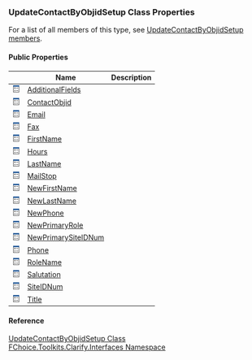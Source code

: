 ﻿### UpdateContactByObjidSetup Class Properties

For a list of all members of this type, see [UpdateContactByObjidSetup members](FChoice.Toolkits.Clarify~FChoice.Toolkits.Clarify.Interfaces.UpdateContactByObjidSetup_members.md).

#### Public Properties

|   | Name | Description |
| --- | --- | --- |
| ![Public Property](dotnetimages/publicProperty.png) | [AdditionalFields](FChoice.Toolkits.Clarify~FChoice.Toolkits.Clarify.Interfaces.UpdateContactByObjidSetup~AdditionalFields.md) |   |
| ![Public Property](dotnetimages/publicProperty.png) | [ContactObjid](FChoice.Toolkits.Clarify~FChoice.Toolkits.Clarify.Interfaces.UpdateContactByObjidSetup~ContactObjid.md) |   |
| ![Public Property](dotnetimages/publicProperty.png) | [Email](FChoice.Toolkits.Clarify~FChoice.Toolkits.Clarify.Interfaces.UpdateContactByObjidSetup~Email.md) |   |
| ![Public Property](dotnetimages/publicProperty.png) | [Fax](FChoice.Toolkits.Clarify~FChoice.Toolkits.Clarify.Interfaces.UpdateContactByObjidSetup~Fax.md) |   |
| ![Public Property](dotnetimages/publicProperty.png) | [FirstName](FChoice.Toolkits.Clarify~FChoice.Toolkits.Clarify.Interfaces.UpdateContactByObjidSetup~FirstName.md) |   |
| ![Public Property](dotnetimages/publicProperty.png) | [Hours](FChoice.Toolkits.Clarify~FChoice.Toolkits.Clarify.Interfaces.UpdateContactByObjidSetup~Hours.md) |   |
| ![Public Property](dotnetimages/publicProperty.png) | [LastName](FChoice.Toolkits.Clarify~FChoice.Toolkits.Clarify.Interfaces.UpdateContactByObjidSetup~LastName.md) |   |
| ![Public Property](dotnetimages/publicProperty.png) | [MailStop](FChoice.Toolkits.Clarify~FChoice.Toolkits.Clarify.Interfaces.UpdateContactByObjidSetup~MailStop.md) |   |
| ![Public Property](dotnetimages/publicProperty.png) | [NewFirstName](FChoice.Toolkits.Clarify~FChoice.Toolkits.Clarify.Interfaces.UpdateContactByObjidSetup~NewFirstName.md) |   |
| ![Public Property](dotnetimages/publicProperty.png) | [NewLastName](FChoice.Toolkits.Clarify~FChoice.Toolkits.Clarify.Interfaces.UpdateContactByObjidSetup~NewLastName.md) |   |
| ![Public Property](dotnetimages/publicProperty.png) | [NewPhone](FChoice.Toolkits.Clarify~FChoice.Toolkits.Clarify.Interfaces.UpdateContactByObjidSetup~NewPhone.md) |   |
| ![Public Property](dotnetimages/publicProperty.png) | [NewPrimaryRole](FChoice.Toolkits.Clarify~FChoice.Toolkits.Clarify.Interfaces.UpdateContactByObjidSetup~NewPrimaryRole.md) |   |
| ![Public Property](dotnetimages/publicProperty.png) | [NewPrimarySiteIDNum](FChoice.Toolkits.Clarify~FChoice.Toolkits.Clarify.Interfaces.UpdateContactByObjidSetup~NewPrimarySiteIDNum.md) |   |
| ![Public Property](dotnetimages/publicProperty.png) | [Phone](FChoice.Toolkits.Clarify~FChoice.Toolkits.Clarify.Interfaces.UpdateContactByObjidSetup~Phone.md) |   |
| ![Public Property](dotnetimages/publicProperty.png) | [RoleName](FChoice.Toolkits.Clarify~FChoice.Toolkits.Clarify.Interfaces.UpdateContactByObjidSetup~RoleName.md) |   |
| ![Public Property](dotnetimages/publicProperty.png) | [Salutation](FChoice.Toolkits.Clarify~FChoice.Toolkits.Clarify.Interfaces.UpdateContactByObjidSetup~Salutation.md) |   |
| ![Public Property](dotnetimages/publicProperty.png) | [SiteIDNum](FChoice.Toolkits.Clarify~FChoice.Toolkits.Clarify.Interfaces.UpdateContactByObjidSetup~SiteIDNum.md) |   |
| ![Public Property](dotnetimages/publicProperty.png) | [Title](FChoice.Toolkits.Clarify~FChoice.Toolkits.Clarify.Interfaces.UpdateContactByObjidSetup~Title.md) |   |





#### Reference

[UpdateContactByObjidSetup Class](FChoice.Toolkits.Clarify~FChoice.Toolkits.Clarify.Interfaces.UpdateContactByObjidSetup.md)  
[FChoice.Toolkits.Clarify.Interfaces Namespace](FChoice.Toolkits.Clarify~FChoice.Toolkits.Clarify.Interfaces_namespace.md)